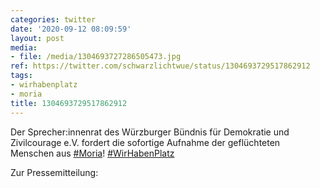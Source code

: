 ```yaml
---
categories: twitter
date: '2020-09-12 08:09:59'
layout: post
media:
- file: /media/1304693727286505473.jpg
ref: https://twitter.com/schwarzlichtwue/status/1304693729517862912
tags:
- wirhabenplatz
- moria
title: 1304693729517862912
---
```

Der Sprecher:innenrat des Würzburger Bündnis für Demokratie und Zivilcourage e.V. fordert die sofortige Aufnahme der geflüchteten Menschen aus [#Moria](/t/moria)! [#WirHabenPlatz](/t/wirhabenplatz)



Zur Pressemitteilung:  